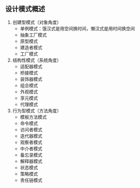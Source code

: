 ## 设计模式概述
1. 创建型模式（对象角度）
   - 单例模式：饿汉式是用空间换时间，懒汉式是用时间换空间
   - 抽象工厂模式
   - 原型模式
   - 建造者模式
   - 工厂模式
2. 结构性模式（系统角度）
   - 适配器模式
   - 桥接模式
   - 装饰器模式
   - 组合模式
   - 外观模式
   - 享元模式
   - 代理模式
3. 行为型模式（方法角度）
   - 模板方法模式
   - 命令模式
   - 访问者模式
   - 迭代器模式
   - 观察者模式
   - 中介者模式
   - 备忘录模式
   - 解释器模式
   - 状态模式
   - 策略模式
   - 责任链模式